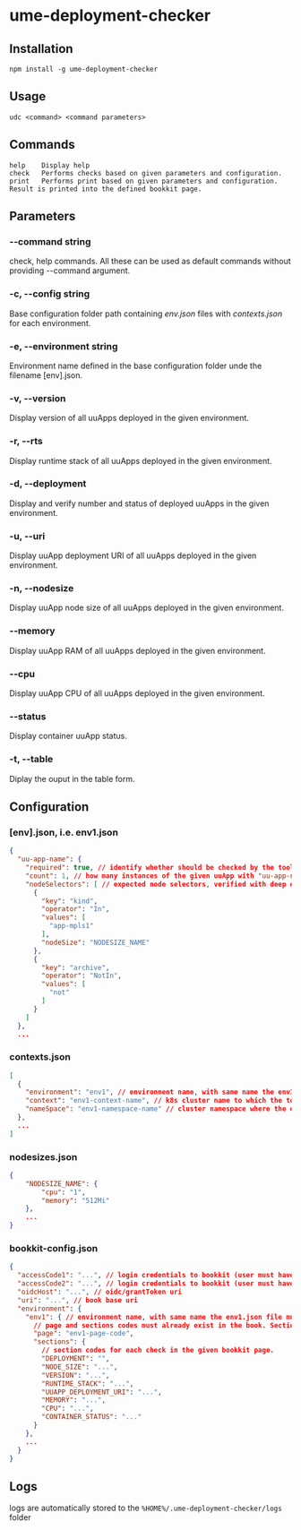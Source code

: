 # ume-deployment-checker

## Installation
```
npm install -g ume-deployment-checker
```

## Usage
```
udc <command> <command parameters>
```

## Commands
```
help    Display help
check   Performs checks based on given parameters and configuration.
print   Performs print based on given parameters and configuration. Result is printed into the defined bookkit page.
```

## Parameters

### --command string           
check, help commands. All these can be used as default commands without providing --command argument.

### -c, --config string        
Base configuration folder path containing *env.json* files with *contexts.json* for each environment.

### -e, --environment string   
Environment name defined in the base configuration folder unde the filename [env].json.

### -v, --version              
Display version of all uuApps deployed in the given environment.

### -r, --rts                  
Display runtime stack of all uuApps deployed in the given environment.

### -d, --deployment           
Display and verify number and status of deployed uuApps in the given environment.

### -u, --uri                  
Display uuApp deployment URI of all uuApps deployed in the given environment.

### -n, --nodesize             
Display uuApp node size of all uuApps deployed in the given environment.

### --memory                   
Display uuApp RAM of all uuApps deployed in the given environment.

### --cpu                      
Display uuApp CPU of all uuApps deployed in the given environment.

### --status
Display container uuApp status.

### -t, --table               
Diplay the ouput in the table form.

## Configuration

### [env].json, i.e. env1.json
```json
{
  "uu-app-name": {
    "required": true, // identify whether should be checked by the tool at all
    "count": 1, // how many instances of the given uuApp with "uu-app-name" expected 
    "nodeSelectors": [ // expected node selectors, verified with deep equality
      {
        "key": "kind",
        "operator": "In",
        "values": [
          "app-mpls1"
        ],
        "nodeSize": "NODESIZE_NAME"  
      },
      {
        "key": "archive",
        "operator": "NotIn",
        "values": [
          "not"
        ]
      }
    ]
  },
  ...
```

### contexts.json
```json
[
  {
    "environment": "env1", // environment name, with same name the env1.json file must exist in the same folder
    "context": "env1-context-name", // k8s cluster name to which the tool will switch context via kubectl
    "nameSpace": "env1-namespace-name" // cluster namespace where the environment lives
  },
  ...
]
```

### nodesizes.json
```json
{
    "NODESIZE_NAME": {
        "cpu": "1",
        "memory": "512Mi"
    },
    ...
}
```

### bookkit-config.json
```json
{
  "accessCode1": "...", // login credentials to bookkit (user must have privileges to mannipulate with the book content)
  "accessCode2": "...", // login credentials to bookkit (user must have privileges to mannipulate with the book content)
  "oidcHost": "...", // oidc/grantToken uri
  "uri": "...", // book base uri
  "environment": {
    "env1": { // environment name, with same name the env1.json file must exist in the same folder
      // page and sections codes must already exist in the book. Sections will be updated with content from the ume-deployment-checker
      "page": "env1-page-code",
      "sections": {
        // section codes for each check in the given bookkit page.
        "DEPLOYMENT": "",
        "NODE_SIZE": "...",
        "VERSION": "...",
        "RUNTIME_STACK": "...",
        "UUAPP_DEPLOYMENT_URI": "...",
        "MEMORY": "...",
        "CPU": "...",
        "CONTAINER_STATUS": "..."
      }
    },
    ...
  }
}
```

## Logs
logs are automatically stored to the ```%HOME%/.ume-deployment-checker/logs``` folder